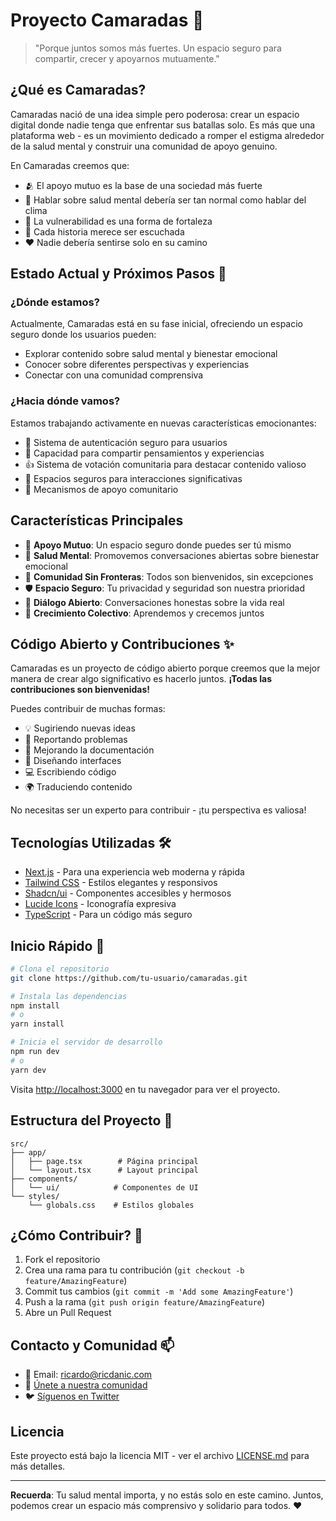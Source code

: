 # Proyecto Camaradas 🤝

> "Porque juntos somos más fuertes. Un espacio seguro para compartir, crecer y apoyarnos mutuamente."

## ¿Qué es Camaradas?

Camaradas nació de una idea simple pero poderosa: crear un espacio digital donde nadie tenga que enfrentar sus batallas solo. Es más que una plataforma web - es un movimiento dedicado a romper el estigma alrededor de la salud mental y construir una comunidad de apoyo genuino.

En Camaradas creemos que:
- 🫂 El apoyo mutuo es la base de una sociedad más fuerte
- 🧠 Hablar sobre salud mental debería ser tan normal como hablar del clima
- 💪 La vulnerabilidad es una forma de fortaleza
- 🌈 Cada historia merece ser escuchada
- ❤️ Nadie debería sentirse solo en su camino

## Estado Actual y Próximos Pasos 🚀

### ¿Dónde estamos?
Actualmente, Camaradas está en su fase inicial, ofreciendo un espacio seguro donde los usuarios pueden:
- Explorar contenido sobre salud mental y bienestar emocional
- Conocer sobre diferentes perspectivas y experiencias
- Conectar con una comunidad comprensiva

### ¿Hacia dónde vamos?
Estamos trabajando activamente en nuevas características emocionantes:
- 🔐 Sistema de autenticación seguro para usuarios
- 💭 Capacidad para compartir pensamientos y experiencias
- 👍 Sistema de votación comunitaria para destacar contenido valioso
- 💌 Espacios seguros para interacciones significativas
- 🤗 Mecanismos de apoyo comunitario

## Características Principales

- 💝 **Apoyo Mutuo**: Un espacio seguro donde puedes ser tú mismo
- 🧠 **Salud Mental**: Promovemos conversaciones abiertas sobre bienestar emocional
- 👥 **Comunidad Sin Fronteras**: Todos son bienvenidos, sin excepciones
- 🛡️ **Espacio Seguro**: Tu privacidad y seguridad son nuestra prioridad
- 💬 **Diálogo Abierto**: Conversaciones honestas sobre la vida real
- 🤝 **Crecimiento Colectivo**: Aprendemos y crecemos juntos

## Código Abierto y Contribuciones ✨

Camaradas es un proyecto de código abierto porque creemos que la mejor manera de crear algo significativo es hacerlo juntos. **¡Todas las contribuciones son bienvenidas!**

Puedes contribuir de muchas formas:
- 💡 Sugiriendo nuevas ideas
- 🐛 Reportando problemas
- 📝 Mejorando la documentación
- 🎨 Diseñando interfaces
- 💻 Escribiendo código
- 🌍 Traduciendo contenido

No necesitas ser un experto para contribuir - ¡tu perspectiva es valiosa!

## Tecnologías Utilizadas 🛠️

- [Next.js](https://nextjs.org) - Para una experiencia web moderna y rápida
- [Tailwind CSS](https://tailwindcss.com) - Estilos elegantes y responsivos
- [Shadcn/ui](https://ui.shadcn.com/) - Componentes accesibles y hermosos
- [Lucide Icons](https://lucide.dev/) - Iconografía expresiva
- [TypeScript](https://www.typescriptlang.org/) - Para un código más seguro

## Inicio Rápido 🚀

```bash
# Clona el repositorio
git clone https://github.com/tu-usuario/camaradas.git

# Instala las dependencias
npm install
# o
yarn install

# Inicia el servidor de desarrollo
npm run dev
# o
yarn dev
```

Visita [http://localhost:3000](http://localhost:3000) en tu navegador para ver el proyecto.

## Estructura del Proyecto 📁

```
src/
├── app/
│   ├── page.tsx        # Página principal
│   └── layout.tsx      # Layout principal
├── components/
│   └── ui/            # Componentes de UI
└── styles/
    └── globals.css    # Estilos globales
```

## ¿Cómo Contribuir? 🌱

1. Fork el repositorio
2. Crea una rama para tu contribución (`git checkout -b feature/AmazingFeature`)
3. Commit tus cambios (`git commit -m 'Add some AmazingFeature'`)
4. Push a la rama (`git push origin feature/AmazingFeature`)
5. Abre un Pull Request

## Contacto y Comunidad 📫

- 📧 Email: ricardo@ricdanic.com
- 💬 [Únete a nuestra comunidad](#)
- 🐦 [Síguenos en Twitter](#)

## Licencia

Este proyecto está bajo la licencia MIT - ver el archivo [LICENSE.md](LICENSE.md) para más detalles.

---

**Recuerda**: Tu salud mental importa, y no estás solo en este camino. Juntos, podemos crear un espacio más comprensivo y solidario para todos. ❤️